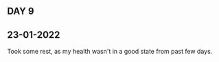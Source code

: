 
## DAY 9

      

## 23-01-2022

Took some rest, as my health wasn't in a good state from past few days.

